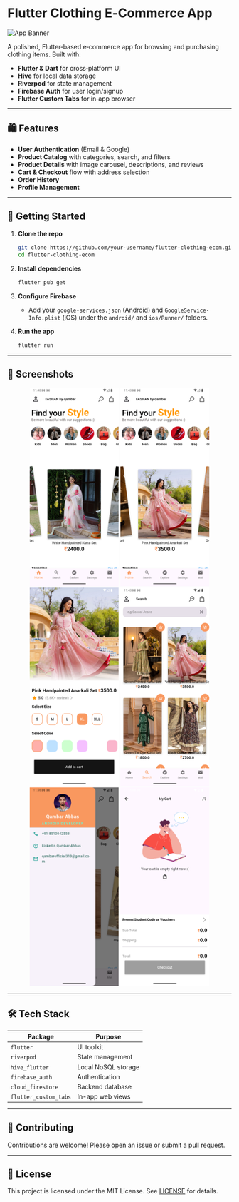 # Flutter Clothing E‑Commerce App

![App Banner](screenshots/banner.png)

A polished, Flutter‑based e‑commerce app for browsing and purchasing clothing items. Built with:

* **Flutter & Dart** for cross‑platform UI
* **Hive** for local data storage
* **Riverpod** for state management
* **Firebase Auth** for user login/signup
* **Flutter Custom Tabs** for in‑app browser

---

## 🛍️ Features

* **User Authentication** (Email & Google)
* **Product Catalog** with categories, search, and filters
* **Product Details** with image carousel, descriptions, and reviews
* **Cart & Checkout** flow with address selection
* **Order History**
* **Profile Management**

---

## 🚀 Getting Started

1. **Clone the repo**

   ```bash
   git clone https://github.com/your-username/flutter-clothing-ecom.git
   cd flutter-clothing-ecom
   ```

2. **Install dependencies**

   ```bash
   flutter pub get
   ```

3. **Configure Firebase**

   * Add your `google-services.json` (Android) and `GoogleService-Info.plist` (iOS) under the `android/` and `ios/Runner/` folders.

4. **Run the app**

   ```bash
   flutter run
   ```

---

## 📸 Screenshots

<p align="center">
  <img src="https://github.com/QambarOfficial/clothing_ecom_app_flutter/blob/8a518616a10c79c509e55bea0b8dd684540af27f/screenshots/Screenshot_20250609_114246.png" alt="Home Screen" width="200" />
  <img src="https://github.com/QambarOfficial/clothing_ecom_app_flutter/blob/8a518616a10c79c509e55bea0b8dd684540af27f/screenshots/Screenshot_20250609_114318.png" alt="Product Details" width="200" />
  <img src="https://github.com/QambarOfficial/clothing_ecom_app_flutter/blob/8a518616a10c79c509e55bea0b8dd684540af27f/screenshots/Screenshot_20250609_114339.png" alt="Cart Checkout" width="200" />
  <img src="https://github.com/QambarOfficial/clothing_ecom_app_flutter/blob/8a518616a10c79c509e55bea0b8dd684540af27f/screenshots/Screenshot_20250609_114356.png" alt="Profile Drawer" width="200" />
  <img src="https://github.com/QambarOfficial/clothing_ecom_app_flutter/blob/8a518616a10c79c509e55bea0b8dd684540af27f/screenshots/Screenshot_20250609_115649.png" alt="Checkout Flow" width="200" />
  <img src="https://github.com/QambarOfficial/clothing_ecom_app_flutter/blob/8a518616a10c79c509e55bea0b8dd684540af27f/screenshots/Screenshot_20250609_115704.png" alt="Order History" width="200" />
</p>

---

## 🛠️ Tech Stack

| Package               | Purpose             |
| --------------------- | ------------------- |
| `flutter`             | UI toolkit          |
| `riverpod`            | State management    |
| `hive_flutter`        | Local NoSQL storage |
| `firebase_auth`       | Authentication      |
| `cloud_firestore`     | Backend database    |
| `flutter_custom_tabs` | In-app web views    |

---

## 🤝 Contributing

Contributions are welcome! Please open an issue or submit a pull request.

---

## 📄 License

This project is licensed under the MIT License. See [LICENSE](LICENSE) for details.
